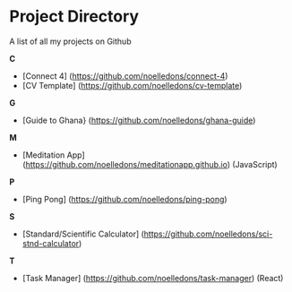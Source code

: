 # Project Directory

A list of all my projects on Github

**C**
- [Connect 4] (https://github.com/noelledons/connect-4)
- [CV Template] (https://github.com/noelledons/cv-template)

**G**
- [Guide to Ghana} (https://github.com/noelledons/ghana-guide)

**M**
- [Meditation App] (https://github.com/noelledons/meditationapp.github.io) (JavaScript)

**P**
- [Ping Pong] (https://github.com/noelledons/ping-pong)

**S**
- [Standard/Scientific Calculator] (https://github.com/noelledons/sci-stnd-calculator)

**T**
- [Task Manager] (https://github.com/noelledons/task-manager) (React)
